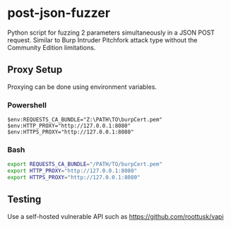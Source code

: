 # post-json-fuzzer

Python script for fuzzing 2 parameters simultaneously in a JSON POST request. Similar to Burp Intruder Pitchfork attack type without the Community Edition limitations.

## Proxy Setup 

Proxying can be done using environment variables.

### Powershell

```pwsh
$env:REQUESTS_CA_BUNDLE="Z:\PATH\TO\burpCert.pem"
$env:HTTP_PROXY="http://127.0.0.1:8080"
$env:HTTPS_PROXY="http://127.0.0.1:8080"
```
### Bash

```sh
export REQUESTS_CA_BUNDLE="/PATH/TO/burpCert.pem"
export HTTP_PROXY="http://127.0.0.1:8080"
export HTTPS_PROXY="http://127.0.0.1:8080"
```

## Testing 

Use a self-hosted vulnerable API such as https://github.com/roottusk/vapi
